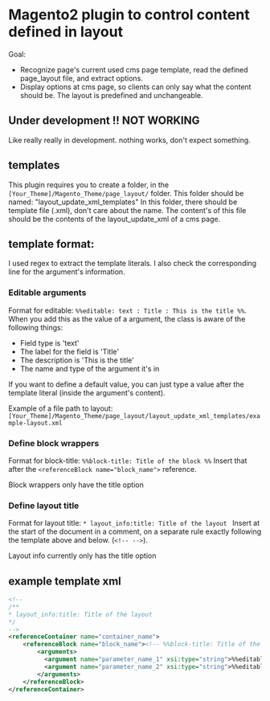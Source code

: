 # Magento2 plugin to control content defined in layout

Goal:
* Recognize page's current used cms page template, read the defined page_layout file, and extract options.
* Display options at cms page, so clients can only say what the content should be. The layout is predefined and unchangeable.

## Under development !! NOT WORKING
Like really really in development. nothing works, don't expect something.

## templates
This plugin requires you to create a folder, in the `[Your_Theme]/Magento_Theme/page_layout/` folder.
This folder should be named: "layout_update_xml_templates"
In this folder, there should be template file (.xml), don't care about the name.
The content's of this file should be the contents of the layout_update_xml of a cms page.

## template format:
I used regex to extract the template literals. I also check the corresponding line for the argument's information.

### Editable arguments

Format for editable: `%%editable: text : Title : This is the title %%`. When you add this as the value of a argument, the class is aware of the following things:
- Field type is 'text'
- The label for the field is 'Title'
- The description is 'This is the title'
- The name and type of the argument it's in

If you want to define a default value, you can just type a value after the template literal (inside the argument's content).

Example of a file path to layout: `[Your_Theme]/Magento_Theme/page_layout/layout_update_xml_templates/example-layout.xml`

### Define block wrappers
Format for block-title: `%%block-title: Title of the block %%`
Insert that after the `<referenceBlock name="block_name">` reference.

Block wrappers only have the title option

### Define layout title
Format for layout title: `* layout_info:title: Title of the layout `
Insert at the start of the document in a comment, on a separate rule exactly following the template above and below. (`<!-- -->`).

Layout info currently only has the title option

## example template xml

```xml
<!--
/**
* layout_info:title: Title of the layout
*/
-->
<referenceContainer name="container_name">
    <referenceBlock name="block_name"><!-- %%block-title: Title of the block %% -->
		<arguments>
          <argument name="parameter_name_1" xsi:type="string">%%editable: type : Title %%Default title</argument>
          <argument name="parameter_name_2" xsi:type="string">%%editable: image : Background image %%</argument>
        </arguments>
    </referenceBlock>
</referenceContainer>
```
